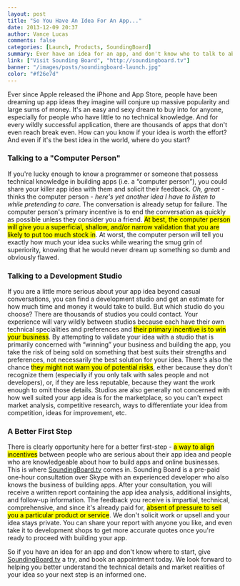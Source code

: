 ```yaml
---
layout: post
title: "So You Have An Idea For An App..."
date: 2013-12-09 20:37
author: Vance Lucas
comments: false
categories: [Launch, Products, SoundingBoard]
summary: Ever have an idea for an app, and don't know who to talk to about it?
link: ["Visit Sounding Board", "http://soundingboard.tv"]
banner: "/images/posts/soundingboard-launch.jpg"
color: "#f26e7d"
---
```


Ever since Apple released the iPhone and App Store, people have been dreaming
up app ideas they imagine will conjure up massive popularity and large sums of
money. It's an easy and sexy dream to buy into for anyone, especially for
people who have little to no technical knowledge. And for every wildly
successful application, there are thousands of apps that don't even reach break
even. How can you know if your idea is worth the effort? And even if it's the
best idea in the world, where do you start?

### Talking to a "Computer Person"

If you're lucky enough to know a programmer or someone that possess technical
knowledge in building apps (i.e. a “computer person”), you could share your
killer app idea with them and solicit their feedback. *Oh, great* - thinks the
computer person - *here's yet another idea I have to listen to while pretending
to care*. The conversation is already setup for failure. The computer person's
primary incentive is to end the conversation as quickly as possible unless they
consider you a friend. <mark>At best, the computer person will give you a
superficial, shallow, and/or narrow validation that you are likely to put too
much stock in</mark>. At worst, the computer person will tell you exactly how much
your idea sucks while wearing the smug grin of superiority, knowing that he
would never dream up something so dumb and obviously flawed.

### Talking to a Development Studio

If you are a little more serious about your app idea beyond casual
conversations, you can find a development studio and get an estimate for how
much time and money it would take to build. But which studio do you choose?
There are thousands of studios you could contact. Your experience will vary
wildly between studios because each have their own technical specialities and
preferences and <mark>their primary incentive is to win your business</mark>. By attempting
to validate your idea with a studio that is primarily concerned with “winning”
your business and building the app, you take the risk of being sold on
something that best suits their strengths and preferences, not necessarily the
best solution for your idea. There's also the chance <mark>they might not warn you of
potential risks</mark>, either because they don't recognize them (especially if you
 only talk with sales people and not developers), or, if they are less
reputable, because they want the work enough to omit those details. Studios are
also generally not concerned with how well suited your app idea is for the
marketplace, so you can't expect market analysis, competitive research, ways to
differentiate your idea from competition, ideas for improvement, etc.

### A Better First Step

There is clearly opportunity here for a better first-step - <mark>a way to align
incentives</mark> between people who are serious about their app idea and people who
are knowledgeable about how to build apps and online businesses. This is where
[SoundingBoard.tv](https://soundingboard.tv) comes in. Sounding Board is a pre-paid one-hour consultation
over Skype with an experienced developer who also knows the business of
building apps. After your consultation, you will receive a written report
containing the app idea analysis, additional insights, and follow-up
information. The feedback you receive is impartial, technical, comprehensive,
  and since it's already paid for, <mark>absent of pressure to sell you a particular
  product or service</mark>. We don't solicit work or upsell and your idea stays
  private. You can share your report with anyone you like, and even take it to
  development shops to get more accurate quotes once you're ready to proceed
  with building your app.

So if you have an idea for an app and don't know where to start, give
[SoundingBoard.tv](https://soundingboard.tv) a try, and book an appointment today. We look forward to
helping you better understand the technical details and market realities of
your idea so your next step is an informed one.



